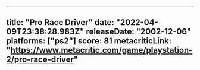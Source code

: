 
---
title: "Pro Race Driver"
date: "2022-04-09T23:38:28.983Z"
releaseDate: "2002-12-06"
platforms: ["ps2"]
score: 81
metacriticLink: "https://www.metacritic.com/game/playstation-2/pro-race-driver"
---
